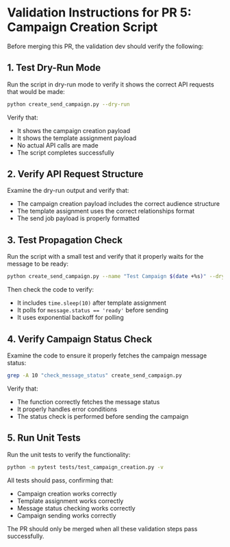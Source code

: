 # Validation Instructions for PR 5: Campaign Creation Script

Before merging this PR, the validation dev should verify the following:

## 1. Test Dry-Run Mode

Run the script in dry-run mode to verify it shows the correct API requests that would be made:

```bash
python create_send_campaign.py --dry-run
```

Verify that:
- It shows the campaign creation payload
- It shows the template assignment payload
- No actual API calls are made
- The script completes successfully

## 2. Verify API Request Structure

Examine the dry-run output and verify that:
- The campaign creation payload includes the correct audience structure
- The template assignment uses the correct relationships format
- The send job payload is properly formatted

## 3. Test Propagation Check

Run the script with a small test and verify that it properly waits for the message to be ready:

```bash
python create_send_campaign.py --name "Test Campaign $(date +%s)" --dry-run
```

Then check the code to verify:
- It includes `time.sleep(10)` after template assignment
- It polls for `message.status == 'ready'` before sending
- It uses exponential backoff for polling

## 4. Verify Campaign Status Check

Examine the code to ensure it properly fetches the campaign message status:

```bash
grep -A 10 "check_message_status" create_send_campaign.py
```

Verify that:
- The function correctly fetches the message status
- It properly handles error conditions
- The status check is performed before sending the campaign

## 5. Run Unit Tests

Run the unit tests to verify the functionality:

```bash
python -m pytest tests/test_campaign_creation.py -v
```

All tests should pass, confirming that:
- Campaign creation works correctly
- Template assignment works correctly
- Message status checking works correctly
- Campaign sending works correctly

The PR should only be merged when all these validation steps pass successfully.
